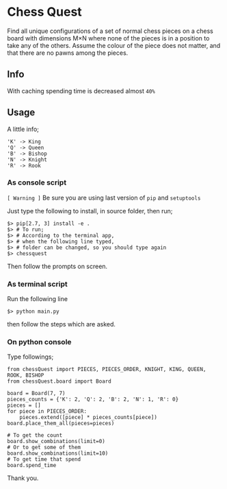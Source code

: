 # Chess Quest
Find all unique configurations of a set of normal chess pieces on a chess board with dimensions M×N where none of the pieces is in a position to take any of the others. Assume the colour of the piece does not matter, and that there are no pawns among the pieces.

## Info

With caching spending time is decreased almost `40%`

## Usage

A little info;

    'K' -> King
    'Q' -> Queen
    'B' -> Bishop
    'N' -> Knight
    'R' -> Rook

### As console script

` [ Warning ] ` Be sure you are using last version of `pip` and `setuptools`

Just type the following to install, in source folder, then run;

    $> pip[2.7, 3] install -e .
    $> # To run; 
    $> # According to the terminal app, 
    $> # when the following line typed, 
    $> # folder can be changed, so you should type again
    $> chessquest

Then follow the prompts on screen.

### As terminal script

Run the following line

    $> python main.py
    
then follow the steps which are asked.

### On python console

Type followings;

    from chessQuest import PIECES, PIECES_ORDER, KNIGHT, KING, QUEEN, ROOK, BISHOP
    from chessQuest.board import Board
                                      
    board = Board(7, 7)
    pieces_counts = {'K': 2, 'Q': 2, 'B': 2, 'N': 1, 'R': 0}
    pieces = []
    for piece in PIECES_ORDER:
        pieces.extend([piece] * pieces_counts[piece])
    board.place_them_all(pieces=pieces)
    
    # To get the count
    board.show_combinations(limit=0)
    # Or to get some of them
    board.show_combinations(limit=10)
    # To get time that spend
    board.spend_time


Thank you.